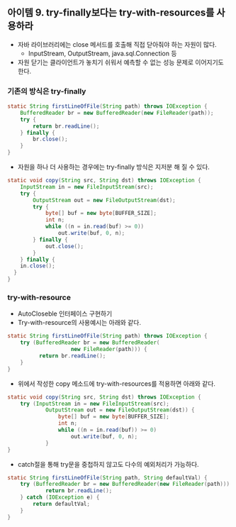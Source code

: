 ## 아이템 9. try-finally보다는 try-with-resources를 사용하라

- 자바 라이브러리에는 close 메서드를 호출해 직접 닫아줘야 하는 자원이 많다.
  - InputStream, OutputStream, java.sql.Connection 등
- 자원 닫기는 클라이언트가 놓치기 쉬워서 예측할 수 없는 성능 문제로 이어지기도 한다.



### 기존의 방식은 try-finally

```java
static String firstLineOfFile(String path) throws IOException {
	BufferedReader br = new BufferedReader(new FileReader(path));
	try {
		return br.readLine();
	} finally {
		br.close();
	}
}
```

- 자원을 하나 더 사용하는 경우에는 try-finally 방식은 지저분 해 질 수 있다.

```java
static void copy(String src, String dst) throws IOException {
	InputStream in = new FileInputStream(src);
	try {
		OutputStream out = new FileOutputStream(dst);
		try {
			byte[] buf = new byte[BUFFER_SIZE];
			int n;
			while ((n = in.read(buf) >= 0))
				out.write(buf, 0, n);
		} finally {
			out.close();
		}
	} finally {
    in.close();
  }
}
```



### try-with-resource

- AutoCloseble 인터페이스 구현하기
- Try-with-resource의 사용예시는 아래와 같다.

```java
static String firstLineOfFile(String path) throws IOException {
	try (BufferedReader br = new BufferedReader(
					new FileReader(path))) {
          return br.readLine();
	}
}
```



- 위에서 작성한 copy 메소드에 try-with-resources를 적용하면 아래와 같다.

```java
static void copy(String src, String dst) throws IOException {
	try (InputStream in = new FileInputStream(src);
			OutputStream out = new FileOutputStream(dst)) {
				byte[] buf = new byte[BUFFER_SIZE];
				int n;
				while ((n = in.read(buf)) >= 0)
					out.write(buf, 0, n);
			}
}
```



- catch절을 통해 try문을 중첩하지 않고도 다수의 예외처리가 가능하다.

```java
static String firstLineOfFile(String path, String defaultVal) {
	try (BufferedReader br = new BufferedReader(new FileReader(path))) {
			return br.readLine();
	} catch (IOException e) {
		return defaultVal;
	}
}
```

